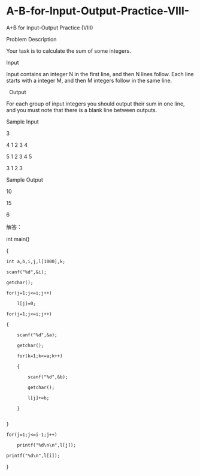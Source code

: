 # A-B-for-Input-Output-Practice-VIII-

A+B for Input-Output Practice (VIII)

Problem Description

Your task is to calculate the sum of some integers. 


Input

Input contains an integer N in the first line, and then N lines follow. Each line starts with a integer M, and then M integers follow in the same line. 

 
Output

For each group of input integers you should output their sum in one line, and you must note that there is a blank line between outputs. 


Sample Input

3

4 1 2 3 4

5 1 2 3 4 5

3 1 2 3 


Sample Output

10

15

6 



解答：

int main()

{

    int a,b,i,j,l[1000],k;
    
    scanf("%d",&i);
    
    getchar();
    
    for(j=1;j<=i;j++)
    
        l[j]=0;
        
    for(j=1;j<=i;j++)
    
    {
    
        scanf("%d",&a);
        
        getchar();
        
        for(k=1;k<=a;k++)
        
        {
        
            scanf("%d",&b);
            
            getchar();
            
            l[j]+=b;
            
        }
        

    }
    
    for(j=1;j<=i-1;j++)
    
        printf("%d\n\n",l[j]);
        
    printf("%d\n",l[i]);
    

} 
